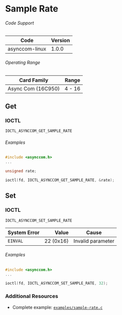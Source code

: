 # Sample Rate

###### Code Support
| Code | Version |
| ---- | ------- |
| asynccom-linux | 1.0.0 |


###### Operating Range
| Card Family | Range |
| ----------- | ----- |
| Async Com (16C950) | 4 - 16 |



## Get
### IOCTL
```c
IOCTL_ASYNCCOM_GET_SAMPLE_RATE
```

###### Examples
```c
#include <asynccom.h>
...

unsigned rate;

ioctl(fd, IOCTL_ASYNCCOM_GET_SAMPLE_RATE, &rate);
```


## Set
### IOCTL
```c
IOCTL_ASYNCCOM_SET_SAMPLE_RATE
```

| System Error | Value | Cause |
| ------------ | -----:| ----- |
| `EINVAL` | 22 (0x16) | Invalid parameter |

###### Examples
```c
#include <asynccom.h>
...

ioctl(fd, IOCTL_ASYNCCOM_SET_SAMPLE_RATE, 32);
```

### Additional Resources
- Complete example: [`examples/sample-rate.c`](../examples/sample-rate.c)
